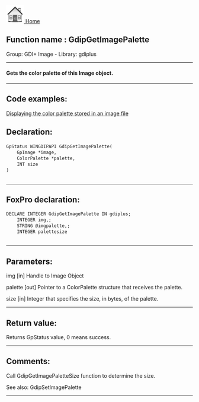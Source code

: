 [<img src="../../images/home.png"> Home ](https://github.com/VFPX/Win32API)  

## Function name : GdipGetImagePalette
Group: GDI+ Image - Library: gdiplus    
***  


#### Gets the color palette of this Image object.
***  


## Code examples:
[Displaying the color palette stored in an image file](../../samples/sample_529.md)  

## Declaration:
```foxpro  
GpStatus WINGDIPAPI GdipGetImagePalette(
	GpImage *image,
	ColorPalette *palette,
	INT size
)
  
```  
***  


## FoxPro declaration:
```foxpro  
DECLARE INTEGER GdipGetImagePalette IN gdiplus;
	INTEGER img,;
	STRING @imgpalette,;
	INTEGER palettesize
  
```  
***  


## Parameters:
img
[in] Handle to Image Object

palette
[out] Pointer to a ColorPalette structure that receives the palette. 

size
[in] Integer that specifies the size, in bytes, of the palette.  
***  


## Return value:
Returns GpStatus value, 0 means success.  
***  


## Comments:
Call GdipGetImagePaletteSize function to determine the size.  
  
See also: GdipSetImagePalette   
  
***  

